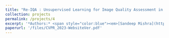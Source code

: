 ```yaml
---
title: "Re-IQA : Unsupervised Learning for Image Quality Assessment in the Wild (Under Review - 2023)"
collection: projects
permalink: /projects/4
excerpt: '*Authors:* <span style="color:blue"><em>[Sandeep Mishra](https://sandeep-sm.github.io/)</em></span>, <span style="color:blue"><em>[Avinab Saha](https://www.linkedin.com/in/avinab-saha-4bb09b57/)</em></span> , <span style="color:blue"><em>[Alan C. Bovik](https://www.ece.utexas.edu/people/faculty/alan-bovik)</em></span>'
paperurl: '/files/CVPR_2023-WebsiteVer.pdf'
---
```


